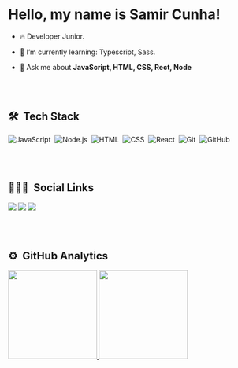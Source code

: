 # Hello, my name is Samir Cunha!

- 🔥 Developer Junior. 

- 🔭 I’m currently learning: Typescript, Sass.  

- 💬 Ask me about **JavaScript, HTML, CSS, Rect, Node**
  
 <br><br>
  
## 🛠 &nbsp;Tech Stack

![JavaScript](https://img.shields.io/badge/-JavaScript-05122A?style=flat&logo=javascript)&nbsp;
![Node.js](https://img.shields.io/badge/-Node.js-05122A?style=flat&logo=node.js)&nbsp;
![HTML](https://img.shields.io/badge/-HTML-05122A?style=flat&logo=HTML5)&nbsp;
![CSS](https://img.shields.io/badge/-CSS-05122A?style=flat&logo=CSS3&logoColor=1572B6)&nbsp;
![React](https://img.shields.io/badge/-React-05122A?style=flat&logo=react)&nbsp;
![Git](https://img.shields.io/badge/-Git-05122A?style=flat&logo=git)&nbsp;
![GitHub](https://img.shields.io/badge/-GitHub-05122A?style=flat&logo=github)&nbsp;

<br><br>

## 👨🏽‍🦲 &nbsp;Social Links

<div> 
  <a href="https://www.instagram.com/samircunha/" target="_blank"><img src="https://img.shields.io/badge/-Instagram-%23E4405F?style=for-the-badge&logo=instagram&logoColor=white" target="_blank"></a>
  <a href = "mailto:samircunha98@gmail.com"><img src="https://img.shields.io/badge/-Gmail-%23333?style=for-the-badge&logo=gmail&logoColor=white" target="_blank"></a>
  <a href="https://www.linkedin.com/in/samir-cunha-934347212/" target="_blank"><img src="https://img.shields.io/badge/-LinkedIn-%230077B5?style=for-the-badge&logo=linkedin&logoColor=white" target="_blank"></a> 
</div>

<br><br>
  
## ⚙️ &nbsp;GitHub Analytics

<div style="display: inline_block">
  <a href="https://github.com/samircunha">
  <img height="180em" src="https://github-readme-stats.vercel.app/api?username=samircunha&show_icons=true&theme=white&include_all_commits=true&count_private=true"/>
  <img height="180em" src="https://github-readme-stats.vercel.app/api/top-langs/?username=samircunha&layout=compact&langs_count=7&theme=white"/>
</div>
  

